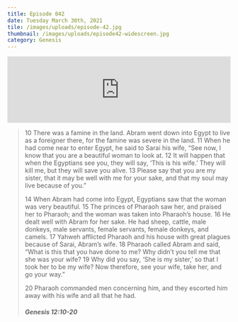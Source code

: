 ```yaml
---
title: Episode 042
date: Tuesday March 30th, 2021
tile: /images/uploads/episode-42.jpg
thumbnail: /images/uploads/episode42-widescreen.jpg
category: Genesis
---
```

<iframe title="0042 - Outside the land of promise" allowtransparency="true" height="150" width="100%" style="border: none; min-width: min(100%, 430px);" scrolling="no" data-name="pb-iframe-player" src="https://www.podbean.com/player-v2/?i=78p9n-ff4dbf-pb&from=pb6admin&download=1&share=1&download=1&rtl=0&fonts=Arial&skin=1&btn-skin=7"></iframe>

<!--StartFragment-->

> 10 There was a famine in the land. Abram went down into Egypt to live as a foreigner there, for the famine was severe in the land. 11 When he had come near to enter Egypt, he said to Sarai his wife, “See now, I know that you are a beautiful woman to look at. 12 It will happen that when the Egyptians see you, they will say, ‘This is his wife.’ They will kill me, but they will save you alive. 13 Please say that you are my sister, that it may be well with me for your sake, and that my soul may live because of you.”
>
> 14 When Abram had come into Egypt, Egyptians saw that the woman was very beautiful. 15 The princes of Pharaoh saw her, and praised her to Pharaoh; and the woman was taken into Pharaoh’s house. 16 He dealt well with Abram for her sake. He had sheep, cattle, male donkeys, male servants, female servants, female donkeys, and camels. 17 Yahweh afflicted Pharaoh and his house with great plagues because of Sarai, Abram’s wife. 18 Pharaoh called Abram and said, “What is this that you have done to me? Why didn’t you tell me that she was your wife? 19 Why did you say, ‘She is my sister,’ so that I took her to be my wife? Now therefore, see your wife, take her, and go your way.”
>
> 20 Pharaoh commanded men concerning him, and they escorted him away with his wife and all that he had.
>
> ##### Genesis 12:10-20

<!--EndFragment-->